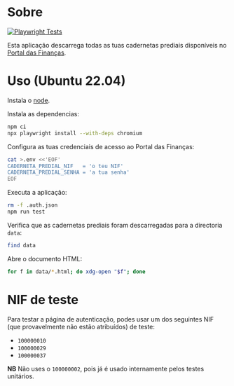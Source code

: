 # Sobre

[![Playwright Tests](https://github.com/rgl/caderneta-predial/actions/workflows/playwright.yml/badge.svg)](https://github.com/rgl/caderneta-predial/actions/workflows/playwright.yml)

Esta aplicação descarrega todas as tuas cadernetas prediais disponíveis no [Portal das Finanças](https://imoveis.portaldasfinancas.gov.pt/matrizesinter/web/consultar-patrimonio-predial).

# Uso (Ubuntu 22.04)

Instala o [node](https://nodejs.org).

Instala as dependencias:

```bash
npm ci
npx playwright install --with-deps chromium
```

Configura as tuas credenciais de acesso ao Portal das Finanças:

```bash
cat >.env <<'EOF'
CADERNETA_PREDIAL_NIF   = 'o teu NIF'
CADERNETA_PREDIAL_SENHA = 'a tua senha'
EOF
```

Executa a aplicação:

```bash
rm -f .auth.json
npm run test
```

Verifica que as cadernetas prediais foram descarregadas para a directoria `data`:

```bash
find data
```

Abre o documento HTML:

```bash
for f in data/*.html; do xdg-open "$f"; done
```

# NIF de teste

Para testar a página de autenticação, podes usar um dos seguintes NIF (que
provavelmente não estão atribuídos) de teste:

* `100000010`
* `100000029`
* `100000037`

**NB** Não uses o `100000002`, pois já é usado internamente pelos testes
unitários.
